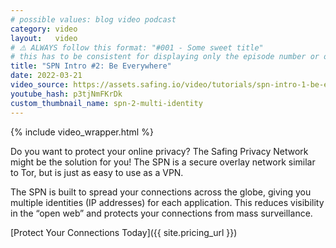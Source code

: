 ```yaml
---
# possible values: blog video podcast
category: video
layout:   video
# ⚠️ ALWAYS follow this format: "#001 - Some sweet title"
# this has to be consistent for displaying only the episode number or only the title
title: "SPN Intro #2: Be Everywhere"
date: 2022-03-21
video_source: https://assets.safing.io/video/tutorials/spn-intro-1-be-everywhere.mp4
youtube_hash: p3tjNmFKrDk
custom_thumbnail_name: spn-2-multi-identity
---
```


{% include video_wrapper.html %}

Do you want to protect your online privacy? The Safing Privacy Network might be the solution for you! The SPN is a secure overlay network similar to Tor, but is just as easy to use as a VPN.

The SPN is built to spread your connections across the globe, giving you multiple identities (IP addresses) for each application. This reduces visibility in the “open web” and protects your connections from mass surveillance.

[Protect Your Connections Today]({{ site.pricing_url }})
